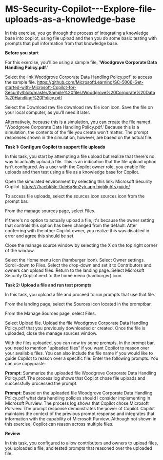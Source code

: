# MS-Security-Copilot---Explore-file-uploads-as-a-knowledge-base
In this exercise, you go through the process of integrating a knowledge base into copilot, using file upload and then you do some basic testing with prompts that pull information from that knowledge base.


**Before you start**

For this exercise, you'll be using a sample file, '**Woodgrove Corporate Data Handling Policy.pdf**.'

Select the link Woodgrove Corporate Data Handling Policy.pdf' to access the sample file. https://github.com/MicrosoftLearning/SC-5006-Get-started-with-Microsoft-Copilot-for-Security/blob/master/Sample%20files/Woodgrove%20Corporate%20Data%20Handling%20Policy.pdf

Select the Download raw file download raw file icon icon. Save the file on your local computer, as you'll need it later.

Alternatively, because this is a simulation, you can create the file named 'Woodgrove Corporate Data Handling Policy.pdf.' Because this is a simulation, the contents of the file you create won't matter. The prompt responses shown in the simulation, however, are based on the actual file.

**Task 1: Configure Copilot to support file uploads**

In this task, you start by attempting a file upload but realize that there's no way to actually upload a file. This is an indication that the file upload option isn't configured. As a user with the Copilot owner role, you enable file uploads and then test using a file as a knowledge base for Copilot.

Open the simulated environment by selecting this link: Microsoft Security Copilot. https://7lraebk5le-0de6q8m2yh.app.highlights.guide/

To access file uploads, select the sources icon sources icon from the prompt bar.

From the manage sources page, select Files.

If there's no option to actually upload a file, it's because the owner setting that controls this option has been changed from the default. After conferring with the other Copilot owner, you realize this was disabled in error and agree this should be set.

Close the manage source window by selecting the X on the top right corner of the window.

Select the Home menu icon (hamburger icon).
Select Owner settings.
Scroll-down to Files. Select the drop-down and set it to Contributors and owners can upload files.
Return to the landing page. Select Microsoft Security Copilot next to the home menu (hamburger) icon.

**Task 2: Upload a file and run test prompts**

In this task, you upload a file and proceed to run prompts that use that file.

From the landing page, select the Sources icon located in the promptbar.

From the Manage Sources page, select Files.

Select Upload file. Upload the file Woodgrove Corporate Data Handling Policy.pdf that you previously downloaded or created. Once the file is uploaded, close the manage sources window.

With the files uploaded, you can now try some prompts. In the prompt bar, you need to mention "uploaded files" if you want Copilot to reason over your available files. You can also include the file name if you would like to guide Copilot to reason over a specific file. Enter the following prompts. You can use copy/paste:

**Prompt:** Summarize the uploaded file Woodgrove Corporate Data Handling Policy.pdf. The process log shows that Copilot chose file uploads and successfully processed the prompt.

**Prompt:** Based on the uploaded file Woodgrove Corporate Data Handling Policy.pdf what data handling policies should I consider implementing in Microsoft Purview. The process log shows that Copilot chose Microsoft Purview. The prompt response demonstrates the power of Copilot. Copilot maintains the context of the previous prompt response and integrates that information with the capability of Microsoft Purview. Although not shown in this exercise, Copilot can reason across multiple files.

**Review**

In this task, you configured to allow contributors and owners to upload files, you uploaded a file, and tested prompts that reasoned over the uploaded file.
